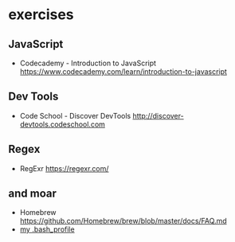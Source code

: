 # exercises

## JavaScript
* Codecademy - Introduction to JavaScript https://www.codecademy.com/learn/introduction-to-javascript

## Dev Tools
* Code School - Discover DevTools http://discover-devtools.codeschool.com

## Regex
* RegExr https://regexr.com/

## and moar
* Homebrew https://github.com/Homebrew/brew/blob/master/docs/FAQ.md
* [my .bash_profile](.bash_profile)
